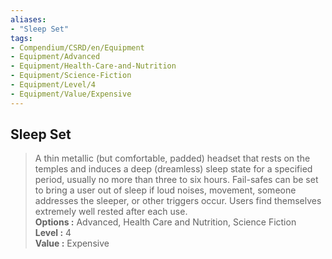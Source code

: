 ```yaml
---
aliases:
- "Sleep Set"
tags:
- Compendium/CSRD/en/Equipment
- Equipment/Advanced
- Equipment/Health-Care-and-Nutrition
- Equipment/Science-Fiction
- Equipment/Level/4
- Equipment/Value/Expensive
---
```


  
## Sleep Set  
  
>A thin metallic (but comfortable, padded) headset that rests on the temples and induces a deep (dreamless) sleep state for a specified period, usually no more than three to six hours. Fail-safes can be set to bring a user out of sleep if loud noises, movement, someone addresses the sleeper, or other triggers occur. Users find themselves extremely well rested after each use.  
> **Options :** Advanced, Health Care and Nutrition, Science Fiction  
> **Level :** 4  
> **Value :** Expensive